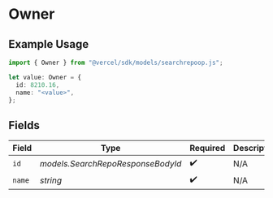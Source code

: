 # Owner

## Example Usage

```typescript
import { Owner } from "@vercel/sdk/models/searchrepoop.js";

let value: Owner = {
  id: 8210.16,
  name: "<value>",
};
```

## Fields

| Field                             | Type                              | Required                          | Description                       |
| --------------------------------- | --------------------------------- | --------------------------------- | --------------------------------- |
| `id`                              | *models.SearchRepoResponseBodyId* | :heavy_check_mark:                | N/A                               |
| `name`                            | *string*                          | :heavy_check_mark:                | N/A                               |